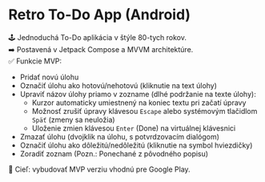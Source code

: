 # Retro To-Do App (Android)

🕹️ Jednoduchá To-Do aplikácia v štýle 80-tych rokov.  
➡️ Postavená v Jetpack Compose a MVVM architektúre.  
✅ Funkcie MVP:
- Pridať novú úlohu
- Označiť úlohu ako hotovú/nehotovú (kliknutie na text úlohy)
- Upraviť názov úlohy priamo v zozname (dlhé podržanie na texte úlohy):
    - Kurzor automaticky umiestnený na koniec textu pri začatí úpravy
    - Možnosť zrušiť úpravy klávesou `Escape` alebo systémovým tlačidlom `Späť` (zmeny sa neuložia)
    - Uloženie zmien klávesou `Enter` (Done) na virtuálnej klávesnici
- Zmazať úlohu (dvojklik na úlohu, s potvrdzovacím dialógom)
- Označiť úlohu ako dôležitú/nedôležitú (kliknutie na symbol hviezdičky)
- Zoradiť zoznam (Pozn.: Ponechané z pôvodného popisu)

🎯 Cieľ: vybudovať MVP verziu vhodnú pre Google Play.
